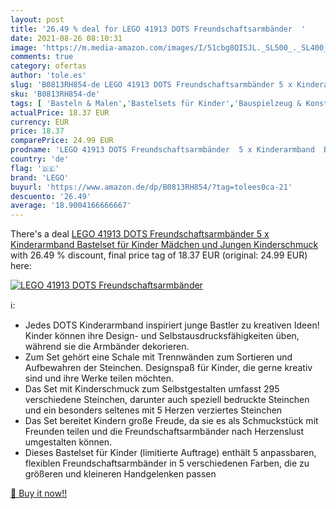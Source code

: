 ```yaml
---
layout: post
title: '26.49 % deal for LEGO 41913 DOTS Freundschaftsarmbänder  '
date: 2021-08-26 08:10:31
image: 'https://m.media-amazon.com/images/I/51cbg8QISJL._SL500_._SL400_.jpg'
comments: true
category: ofertas
author: 'tole.es'
slug: 'B0813RH854-de LEGO 41913 DOTS Freundschaftsarmbänder 5 x Kinderarmband...'
sku: 'B0813RH854-de'
tags: [ 'Basteln & Malen','Bastelsets für Kinder','Bauspielzeug & Konstruktionsspielzeug','Spielzeug','lego', ]
actualPrice: 18.37 EUR
currency: EUR
price: 18.37
comparePrice: 24.99 EUR
prodname: 'LEGO 41913 DOTS Freundschaftsarmbänder  5 x Kinderarmband  Bastelset für Kinder  Mädchen und Jungen  Kinderschmuck'
country: 'de'
flag: '🇩🇪'
brand: 'LEGO'
buyurl: 'https://www.amazon.de/dp/B0813RH854/?tag=tolees0ca-21'
descuento: '26.49'
average: '18.9004166666667'
---
```


There's a deal [LEGO 41913 DOTS Freundschaftsarmbänder  5 x Kinderarmband  Bastelset für Kinder  Mädchen und Jungen  Kinderschmuck](https://www.amazon.de/dp/B0813RH854/?tag=tolees0ca-21)  with  26.49 % discount, final price tag of  18.37 EUR (original: 24.99 EUR) here:

[![LEGO 41913 DOTS Freundschaftsarmbänder  ](https://m.media-amazon.com/images/I/51cbg8QISJL._SL500_._SL400_.jpg)](https://www.amazon.de/dp/B0813RH854/?tag=tolees0ca-21)

ℹ️:

- Jedes DOTS Kinderarmband inspiriert junge Bastler zu kreativen Ideen! Kinder können ihre Design- und Selbstausdrucksfähigkeiten üben, während sie die Armbänder dekorieren.
- Zum Set gehört eine Schale mit Trennwänden zum Sortieren und Aufbewahren der Steinchen. Designspaß für Kinder, die gerne kreativ sind und ihre Werke teilen möchten.
- Das Set mit Kinderschmuck zum Selbstgestalten umfasst 295 verschiedene Steinchen, darunter auch speziell bedruckte Steinchen und ein besonders seltenes mit 5 Herzen verziertes Steinchen
- Das Set bereitet Kindern große Freude, da sie es als Schmuckstück mit Freunden teilen und die Freundschaftsarmbänder nach Herzenslust umgestalten können.
- Dieses Bastelset für Kinder (limitierte Auftrage) enthält 5 anpassbaren, flexiblen Freundschaftsarmbänder in 5 verschiedenen Farben, die zu größeren und kleineren Handgelenken passen

[🛒 Buy it now!!](https://www.amazon.de/dp/B0813RH854/?tag=tolees0ca-21)
